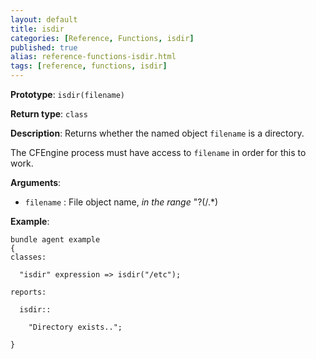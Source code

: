 ```yaml
---
layout: default
title: isdir
categories: [Reference, Functions, isdir]
published: true
alias: reference-functions-isdir.html
tags: [reference, functions, isdir]
---
```


**Prototype**: `isdir(filename)`

**Return type**: `class`

**Description**: Returns whether the named object `filename` is a directory.

The CFEngine process must have access to `filename` in order for this to work.

**Arguments**:

* `filename` : File object name, *in the range* "?(/.\*)

**Example**:

```cf3
bundle agent example
{     
classes:

  "isdir" expression => isdir("/etc");

reports:

  isdir::

    "Directory exists..";

}
```
